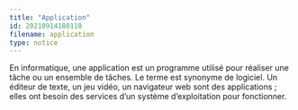 ```yaml
---
title: "Application"
id: 20210914180118
filename: application
type: notice
---
```


En informatique, une application est un programme utilisé pour réaliser une tâche ou un ensemble de tâches. Le terme est synonyme de logiciel. Un éditeur de texte, un jeu vidéo, un navigateur web sont des applications ; elles ont besoin des services d’un système d’exploitation pour fonctionner.

